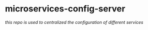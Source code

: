 # microservices-config-server
###### this repo is used to centralized the configuration of different services